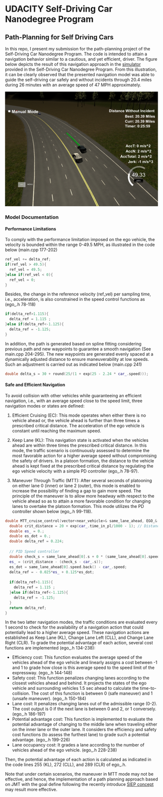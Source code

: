# UDACITY Self-Driving Car Nanodegree Program
## Path-Planning for Self Driving Cars

  In this repo, I present my submission for the path-planning project of the Self-Driving Car Nanodegree Program. The code is intended to attain a navigation behavior similar to a cautious, and yet efficient, driver. The figure below depicts the result of this navigation approach in the [simulator](https://github.com/udacity/CarND-Path-Planning-Project) provided in the Self-Driving Car Nanodegree Program. From this illustration, it can be clearly observed that the presented navigation model was able to guide the self-driving car safely and without incidents through 20.4 miles during 26 minutes with an average speed of 47 MPH approximately.

![autonomous-navigation](./autonomous-navigation.png)

### Model Documentation

#### Performance Limitations

  To comply with the performance limitation imposed on the ego vehicle, the velocity is bounded within the range 0-49.5 MPH, as illustrated in the code below (main.cpp 177-202)
```cpp
ref_vel += delta_ref;
if(ref_vel > 49.5){
  ref_vel = 49.5;        
}else if(ref_vel < 0){
  ref_vel = 0;
}
```
  Besides, the change in the reference velocity (ref_vel) per sampling time, i.e., acceleration, is also constrained in the speed control functions as (ego_.h 78-118)
```cpp
if(delta_ref>1.115){
  delta_ref = 1.115 ;
}else if(delta_ref<-1.125){
  delta_ref = -1.125;
}
```
  In addition, the path is generated based on spline fitting considering previous path and new waypoints to guarantee a smooth navigation (See main.cpp 204-295). The new waypoints are generated evenly spaced at a dynamically adjusted distance to ensure maneuverability at low speeds. Such an adjustment is carried out as indicated below (main.cpp 241)
```cpp
double delta_s = 30 + round(25/(1 + exp(25 - 2.24 * car_.speed)));
```
#### Safe and Efficient Navigation

  To avoid collision with other vehicles while guaranteeing an efficient navigation, i.e., with an average speed close to the speed limit, three navigation modes or states are defined:
  
1. Efficient Cruising (EC): This mode operates when either there is no vehicle ahead or, the vehicle ahead is further than three times a prescribed critical distance. The acceleration of the ego vehicle is constant until reaching the maximum speed.

2. Keep Lane (KL): This navigation state is activated when the vehicles ahead are within three times the prescribed critical distance. In this mode, the traffic scenario is continuously assessed to determine the most favorable action for a higher average speed without compromising the safety of drivers. In a platoon formation, the distance to the vehicle ahead is kept fixed at the prescribed critical distance by regulating the ego vehicle velocity with a simple PD controller (ego_.h 78-97).

3. Maneuver Through Traffic (MTT): After several seconds of platooning on either lane 0 (inner) or lane 2 (outer), this mode is enabled to increase the possibility of finding a gap to gain more speed. The principle of the maneuver is to allow more headway with respect to the vehicle ahead so as to attain a more favorable condition for changing lanes to overtake the platoon formation. This mode utilizes the PD controller shown below (ego_.h 99-118).
```cpp
double MTT_cruise_control(vector<near_vehicle>& same_lane_ahead, EGO_& car_){
  double crit_distance = 20 + exp(car_.time_in_pl/1000 - 1); // Distance from the vehicle ahead is adjusted according to the elapse time in platooning navigation so as to increase the possibility of attaining a gap for changing lane
  double es_ = 0.;
  double es_dot = 0.;
  double delta_ref = 0.224;

  // PID Speed controller
  double check_s = same_lane_ahead[0].s + 0 * (same_lane_ahead[0].speed.back() - car_.speed);
  es_ = (crit_distance - (check_s - car_.s));
  es_dot = same_lane_ahead[0].speed.back() - car_.speed;
  delta_ref = - 0.025*es_ + 0.125*es_dot;

  if(delta_ref>1.115){
    delta_ref = 1.115 ;
  }else if(delta_ref<-1.125){
    delta_ref = -1.125;
  }
  return delta_ref;
}
```
In the two latter navigation modes, the traffic conditions are evaluated every 1 second to check for the availability of a navigation action that could potentially lead to a higher average speed. These navigation actions are established as Keep Lane (KL), Change Lane Left (CLL), and Change Lane Right (CLR). To grade the potential advantage of each action, several cost functions are implemented (ego_.h 134-238):

+ Efficiency cost: This function evaluates the average speed of the vehicles ahead of the ego vehicle and linearly assigns a cost between -1 and 1 to grade how close is this average speed to the speed limit of the expressway. (ego_.h 144-148)
+ Safety cost: This function penalizes changing lanes according to the closest vehicles ahead and behind. It projects the states of the ego vehicle and surrounding vehicles 1.5 sec ahead to calculate the time-to-collision. The cost of this function is between 0 (safe maneuver) and 1 (unsafe maneuver). (ego_.h 150-184)
+ Lane cost: It penalizes changing lanes out of the admissible range (0-2). The cost output is 0 if the next lane is between 0 and 2, or 1 conversely. (ego_.h 186-197)
+ Potential advantage cost: This function is implemented to evaluate the potential advantage of changing to the middle lane when traveling either on the inner lane or the outer lane. It considers the efficiency and safety cost functions (to assess the furthest lane) to grade such a potential advantage. (ego_.h 199-226)
+ Lane occupancy cost: It grades a lane according to the number of vehicles ahead of the ego vehicle. (ego_.h 228-238)

Then, the potential advantage of each action is calculated as indicated in the code lines 255 (KL), 272 (CLL), and 289 (CLR) of ego_.h.

Note that under certain scenarios, the maneuver in MTT mode may not be effective, and hence, the implementation of a path planning approach based on JMT with the goal define following the recently introduce [SIEP concept](http://ieeexplore.ieee.org/document/8107723/) may result more effective. 
